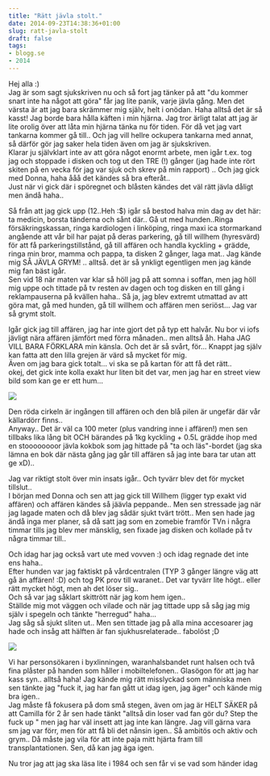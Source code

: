 ```yaml
---
title: "Rätt jävla stolt."
date: 2014-09-23T14:38:36+01:00
slug: ratt-javla-stolt
draft: false
tags:
- blogg.se
- 2014
---
```

Hej alla :)  
Jag är som sagt sjukskriven nu och så fort jag tänker på att "du kommer snart inte ha något att göra" får jag lite panik, varje jävla gång. Men det värsta är att jag bara skrämmer mig själv, helt i onödan. Haha alltså det är så kasst! Jag borde bara hålla käften i min hjärna. Jag tror ärligt talat att jag är lite orolig över att låta min hjärna tänka nu för tiden. För då vet jag vart tankarna kommer gå till.. Och jag vill hellre ockupera tankarna med annat, så därför gör jag saker hela tiden även om jag är sjukskriven.  
Klarar ju självklart inte av att göra något enormt arbete, men igår t.ex. tog jag och stoppade i disken och tog ut den TRE (!) gånger (jag hade inte rört skiten på en vecka för jag var sjuk och skrev på min rapport) .. Och jag gick med Donna, haha ååå det kändes så bra efteråt..  
Just när vi gick där i spöregnet och blåsten kändes det väl rätt jävla dåligt men ändå haha..  
  
Så från att jag gick upp (12..Heh :$) igår så bestod halva min dag av det här:  
ta medicin, borsta tänderna och sånt där.. Gå ut med hunden..Ringa försäkringskassan, ringa kardiologen i linköping, ringa maxi ica stormarkand angående att vår bil har pajat på deras parkering, gå till willhem (hyresvärd) för att få parkeringstillstånd, gå till affären och handla kyckling + grädde, ringa min bror, mamma och pappa, ta disken 2 gånger, laga mat.. Jag kände mig SÅ JÄVLA GRYM! .. alltså. det är så ynkligt egentligen men jag kände mig fan bäst igår.  
Sen vid 18 när maten var klar så höll jag på att somna i soffan, men jag höll mig uppe och tittade på tv resten av dagen och tog disken en till gång i reklampauserna på kvällen haha.. Så ja, jag blev extremt utmattad av att göra mat, gå med hunden, gå till willhem och affären men seriöst... Jag var så grymt stolt.  
  
Igår gick jag till affären, jag har inte gjort det på typ ett halvår. Nu bor vi iofs jävligt nära affären jämfört med förra månaden.. men alltså åh. Haha JAG VILL BARA FÖRKLARA min känsla. Och det är så svårt, för... Knappt jag själv kan fatta att den lilla grejen är värd så mycket för mig.  
Även om jag bara gick totalt... vi ska se på kartan för att få det rätt..  
okej, det gick inte kolla exakt hur liten bit det var, men jag har en street view bild som kan ge er ett hum...

![](/assets/images/blogg.se/affaren_54216752e087c35fc6f238ba.jpg)

Den röda cirkeln är ingången till affären och den blå pilen är ungefär där vår källardörr finns..  
Anyway.. Det är väl ca 100 meter (plus vandring inne i affären!) men sen tillbaks lika lång bit OCH bärandes på 1kg kyckling + 0.5L grädde ihop med en stoooooooor jävla kokbok som jag hittade på "ta och läs"-bordet (jag ska lämna en bok där nästa gång jag går till affären så jag inte bara tar utan att ge xD)..

Jag var riktigt stolt över min insats igår.. Och tyvärr blev det för mycket tillslut..  
I början med Donna och sen att jag gick till Willhem (ligger typ exakt vid affären) och affären kändes så jäävla peppande.. Men sen stressade jag när jag lagade maten och då blev jag sådär sjukt tvärt trött.. Men sen hade jag ändå inga mer planer, så då satt jag som en zomebie framför TVn i några timmar tills jag blev mer mänsklig, sen fixade jag disken och kollade på tv några timmar till..  
  
Och idag har jag också vart ute med vovven :) och idag regnade det inte ens haha..  
Efter hunden var jag faktiskt på vårdcentralen (TYP 3 gånger längre väg att gå än affären! :D) och tog PK prov till waranet.. Det var tyvärr lite högt.. eller rätt mycket högt, men ah det löser sig..  
Och så var jag såklart skittrött när jag kom hem igen..  
Ställde mig mot väggen och vilade och när jag tittade upp så såg jag mig själv i spegeln och tänkte "herregud" haha...  
Jag såg så sjukt sliten ut.. Men sen tittade jag på alla mina accesoarer jag hade och insåg att hälften är fan sjukhusrelaterade.. fabolöst ;D  
  

![](/assets/images/blogg.se/cam00049_542168e6ddf2b3693e7649e6.jpg)

Vi har personsökaren i byxlinningen, waranhalsbandet runt halsen och två fina plåster på handen som håller i mobiltelefonen.. Glasögon för att jag har kass syn.. alltså haha! Jag kände mig rätt misslyckad som människa men sen tänkte jag "fuck it, jag har fan gått ut idag igen, jag äger" och kände mig bra igen..  
Jag måste få fokusera på dom små stegen, även om jag är HELT SÄKER på att Camilla för 2 år sen hade tänkt "alltså din loser vad fan gör du? Step the fuck up " men jag har väl insett att jag inte kan längre. Jag vill gärna vara sm jag var förr, men för att få bli det nånsin igen.. Så ambitös och aktiv och grym.. Då måste jag vila för att inte paja mitt hjärta fram till transplantationen. Sen, då kan jag äga igen.

Nu tror jag att jag ska läsa lite i 1984 och sen får vi se vad som händer idag